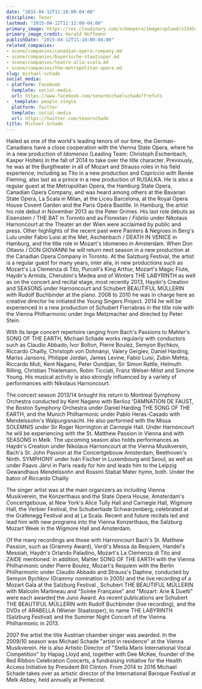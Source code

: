```yaml
---
date: "2015-04-12T11:10:00-04:00"
discipline: Tenor
lastmod: "2015-04-12T11:12:00-04:00"
primary_image: https://res.cloudinary.com/schmopera/image/upload/v1545409169/media/webhook-uploads/1428851329488/20131105_michael-schade-3-credit-harald-hoffmann-hires.jpg.jpg
primary_image_credit: Harald Hoffmann
publishDate: "2015-04-12T11:10:00-04:00"
related_companies:
- scene/companies/canadian-opera-company.md
- scene/companies/bayerische-staatsoper.md
- scene/companies/teatro-alla-scala.md
- scene/companies/the-metropolitan-opera.md
slug: michael-schade
social_media:
- platform: Facebook
  template: social-media
  url: https://www.facebook.com/tenormichaelschade?fref=ts
- _template: people_single
  platform: Twitter
  template: social-media
  url: https://twitter.com/tenorschade
title: Michael Schade
---
```


<p>
	Hailed as one of the world's leading tenors of our time, the German-Canadians have a close cooperation with the Vienna State Opera, where he in a new production of <em>Idomeneo</em> (Leading Team: Christoph Eschenbach, Kasper Holten) in the fall of 2014 to take over the title character. Previously, he was at the Burgtheater in all of Mozart and Strauss roles in his field experience, including as Tito in a new production and <em>Capriccio</em> with Renée Fleming, also last as a prince in a new production of RUSALKA. He is also a regular guest at the Metropolitan Opera, the Hamburg State Opera, Canadian Opera Company, and was heard among others at the Bavarian State Opera, La Scala in Milan, at the Liceu Barcelona, at the Royal Opera House Covent Garden and the Paris Opéra Bastille. In Hamburg, the artist his role debut in November 2013 as the Peter Grimes. His last role debuts as Eisenstein / THE BAT in Toronto and as Florestan / <em>Fidelio</em> under Nikolaus Harnoncourt at the Theater an der Wien were acclaimed by public and press. Other highlights of the recent past were Painters &amp; Negroes in Berg's Lulu under Fabio Luisi at the Met, Aschenbach / DEATH IN VENICE in Hamburg, and the title role in Mozart's Idomeneo in Amsterdam. When Don Ottavio / DON GIOVANNI he will return next season in a new production at the Canadian Opera Company in Toronto. At the Salzburg Festival, the artist is a regular guest for many years, inter alia, in new productions such as Mozart's La Clemenza di Tito, Purcell's King Arthur, Mozart's Magic Flute, Haydn's Armida, Cherubini's Medea and of Winters THE LABYRINTH as well as on the concert and recital stage, most recently 2013, Haydn's Creation and SEASONS under Harnoncourt and Schubert BEAUTIFUL MÜLLERIN with Rudolf Buchbinder at the piano. 2008 to 2010 he was in charge here as creative director he initiated the Young Singers Project. 2014 he will be experienced in a new production of Schubert Fierrabras in the title role with the Vienna Philharmonic under Ingo Metzmacher and directed by Peter Stein.
</p>
<p>
	With its large concert repertoire ranging from Bach's Passions to Mahler's SONG OF THE EARTH, Michael Schade works regularly with conductors such as Claudio Abbado, Ivor Bolton, Pierre Boulez, Semyon Bychkov, Riccardo Chailly, Christoph von Dohnányi, Valery Gergiev, Daniel Harding, Mariss Jansons, Philippe Jordan, James Levine, Fabio Luisi, Zubin Mehta, Riccardo Muti, Kent Nagano, Peter Oundjian, Sir Simon Rattle, Helmuth Rilling, Christian Thielemann, Robin Ticciati, Franz Welser-Möst and Simone Young. His musical activity is also strongly influenced by a variety of performances with Nikolaus Harnoncourt.<br>
</p>
<p>
	The concert season 2013/14 brought his return to Montreal Symphony Orchestra conducted by Kent Nagano with Berlioz 'DAMNATION DE FAUST, the Boston Symphony Orchestra under Daniel Harding THE SONG OF THE EARTH, and the Munich Philharmonic under Pablo Heras-Casado with Mendelssohn's Walpurgisnacht. He also performed with the Missa SOLEMNIS under Sir Roger Norrington at Carnegie Hall. Under Harnoncourt he will be experiencing with the St. Matthew Passion in Vienna and with SEASONS in Melk. The upcoming season also holds performances as Haydn's Creation under Nikolaus Harnoncourt at the Vienna Musikverein, Bach's St. John Passion at the Concertgebouw Amsterdam, Beethoven's Ninth. SYMPHONY under Iván Fischer in Luxembourg and Seoul, as well as under Paavo Järvi in Paris ready for him and leads him to the Leipzig Gewandhaus Mendelssohn and Rossini Stabat Mater hymn, both. Under the baton of Riccardo Chailly<br>
</p>
<p>
	The singer artist was at the main organizers as including Vienna Musikverein, the Konzerthaus and the State Opera House, Amsterdam's Concertgebouw, at New York's Alice Tully Hall and Carnegie Hall, Wigmore Hall, the Verbier Festival, the Schubertiade Schwarzenberg, celebrated at the Grafenegg Festival and at La Scala. Recent and future recitals led and lead him with new programs into the Vienna Konzerthaus, the Salzburg Mozart Week in the Wigmore Hall and Amsterdam.
</p>
<p>
	Of the many recordings are those with Harnoncourt Bach's St. Matthew Passion, such as (Grammy Award), Verdi's Messa da Requiem, Handel's Messiah, Haydn's Orlando Paladino, Mozart's La Clemenza di Tito and ZAIDE mentioned. In addition, Mahler SONG OF THE EARTH with the Vienna Philharmonic under Pierre Boulez, Mozart's Requiem with the Berlin Philharmonic under Claudio Abbado and Strauss's Daphne, conducted by Semyon Bychkov (Grammy nomination in 2005) and the live recording of a Mozart Gala at the Salzburg Festival , Schubert THE BEAUTIFUL MÜLLERIN with Malcolm Martineau and "Soirée Française" and "Mozart: Arie &amp; Duetti" were each awarded the Juno Award. As recent publications are Schubert THE BEAUTIFUL MÜLLERIN with Rudolf Buchbinder (live recording), and the DVDs of ARABELLA (Wiener Staatsoper), to name THE LABYRINTH (Salzburg Festival) and the Summer Night Concert of the Vienna Philharmonic in 2013.
</p>
<p>
	2007 the artist the title Austrian chamber singer was awarded. In the 2009/10 season was Michael Schade "artist in residence" at the Vienna Musikverein. He is also Artistic Director of "Stella Maris International Vocal Competition" by Hapag Lloyd and, together with Dee McKee, founder of the Red Ribbon Celebration Concerts, a fundraising initiative for the Health Access Initiative by President Bill Clinton. From 2014 to 2016 Michael Schade takes over as artistic director of the International Baroque Festival at Melk Abbey, held annually at Pentecost.
</p>
